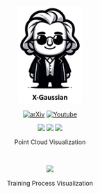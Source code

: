 &nbsp;

<div align="center">

<p align="center"> <img src="3d_demo/logo.png" width="150px"> </p>

[![arXiv](https://img.shields.io/badge/paper-arxiv-179bd3)](https://arxiv.org/abs/2311.10959)
[![Youtube](https://img.shields.io/badge/video-youtube-red)](https://www.youtube.com/watch?v=gDVf_Ngeghg)




<img src="3d_demo/teapot.gif" style="height:200px" /> 

<img src="3d_demo/foot.gif" style="height:160px" /> 

<img src="3d_demo/bonsai.gif" style="height:200px" /> 

Point Cloud Visualization

&nbsp;

<img src="3d_demo/training_process.gif" style="height:200px" /> 

Training Process Visualization

</div>


&nbsp;
